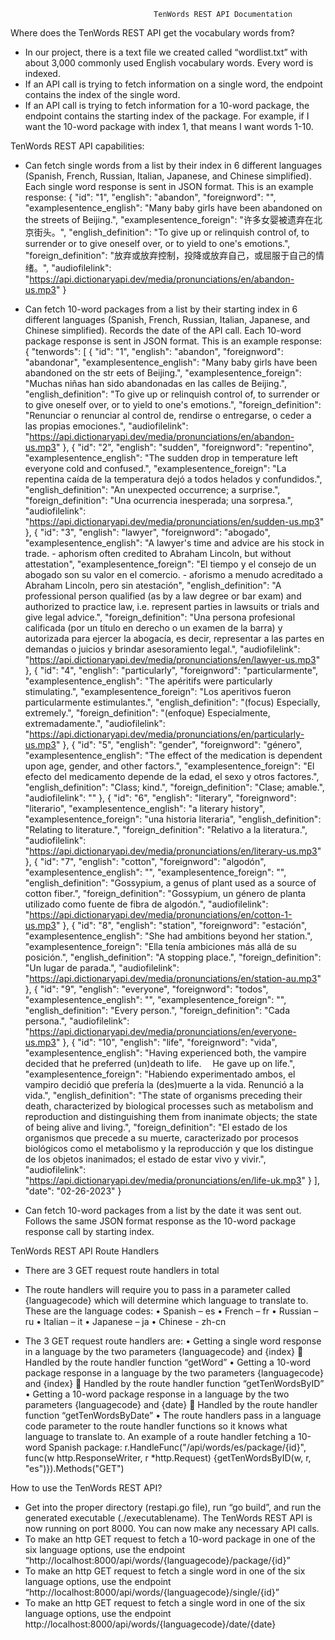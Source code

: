                                     TenWords REST API Documentation

Where does the TenWords REST API get the vocabulary words from?
- In our project, there is a text file we created called “wordlist.txt” with about 3,000 commonly used English vocabulary words. Every word is indexed. 
- If an API call is trying to fetch information on a single word, the endpoint contains the index of the single word. 
- If an API call is trying to fetch information for a 10-word package, the endpoint contains the starting index of the package. For example, if I want the 10-word package with index 1, that means I want words 1-10. 

TenWords REST API capabilities:
- Can fetch single words from a list by their index in 6 different languages (Spanish, French, Russian, Italian, Japanese, and Chinese simplified). Each single word response is sent in JSON format. This is an example response:
{
    "id": "1",
    "english": "abandon",
    "foreignword": "",
    "examplesentence_english": "Many baby girls have been abandoned on the streets of Beijing.",
    "examplesentence_foreign": "许多女婴被遗弃在北京街头。",
    "english_definition": "To give up or relinquish control of, to surrender or to give oneself over, or to yield to one's emotions.",
    "foreign_definition": "放弃或放弃控制，投降或放弃自己，或屈服于自己的情绪。",
    "audiofilelink": "https://api.dictionaryapi.dev/media/pronunciations/en/abandon-us.mp3"
}

- Can fetch 10-word packages from a list by their starting index in 6 different languages (Spanish, French, Russian, Italian, Japanese, and Chinese simplified). Records the date of the API call. Each 10-word package response is sent in JSON format. This is an example response:
{
    "tenwords": [
        {
            "id": "1",
            "english": "abandon",
            "foreignword": "abandonar",
            "examplesentence_english": "Many baby girls have been abandoned on the str              eets of Beijing.",
            "examplesentence_foreign": "Muchas niñas han sido abandonadas en las calles de Beijing.",
            "english_definition": "To give up or relinquish control of, to surrender or to give oneself over, or to yield to one's emotions.",
            "foreign_definition": "Renunciar o renunciar al control de, rendirse o entregarse, o ceder a las propias emociones.",
            "audiofilelink": "https://api.dictionaryapi.dev/media/pronunciations/en/abandon-us.mp3"
        },
        {
            "id": "2",
            "english": "sudden",
            "foreignword": "repentino",
            "examplesentence_english": "The sudden drop in temperature left everyone cold and confused.",
            "examplesentence_foreign": "La repentina caída de la temperatura dejó a todos helados y confundidos.",
            "english_definition": "An unexpected occurrence; a surprise.",
            "foreign_definition": "Una ocurrencia inesperada; una sorpresa.",
            "audiofilelink": "https://api.dictionaryapi.dev/media/pronunciations/en/sudden-us.mp3"
        },
        {
            "id": "3",
            "english": "lawyer",
            "foreignword": "abogado",
            "examplesentence_english": "A lawyer's time and advice are his stock in trade. - aphorism often credited to Abraham Lincoln, but without attestation",
            "examplesentence_foreign": "El tiempo y el consejo de un abogado son su valor en el comercio. - aforismo a menudo acreditado a Abraham Lincoln, pero sin atestación",
            "english_definition": "A professional person qualified (as by a law degree or bar exam) and authorized to practice law, i.e. represent parties in lawsuits or trials and give legal advice.",
            "foreign_definition": "Una persona profesional calificada (por un título en derecho o un examen de la barra) y autorizada para ejercer la abogacía, es decir, representar a las partes en demandas o juicios y brindar asesoramiento legal.",
            "audiofilelink": "https://api.dictionaryapi.dev/media/pronunciations/en/lawyer-us.mp3"
        },
        {
            "id": "4",
            "english": "particularly",
            "foreignword": "particularmente",
            "examplesentence_english": "The apéritifs were particularly stimulating.",
            "examplesentence_foreign": "Los aperitivos fueron particularmente estimulantes.",
            "english_definition": "(focus) Especially, extremely.",
            "foreign_definition": "(enfoque) Especialmente, extremadamente.",
            "audiofilelink": "https://api.dictionaryapi.dev/media/pronunciations/en/particularly-us.mp3"
        },
        {
            "id": "5",
            "english": "gender",
            "foreignword": "género",
            "examplesentence_english": "The effect of the medication is dependent upon age, gender, and other factors.",
            "examplesentence_foreign": "El efecto del medicamento depende de la edad, el sexo y otros factores.",
            "english_definition": "Class; kind.",
            "foreign_definition": "Clase; amable.",
            "audiofilelink": ""
        },
        {
            "id": "6",
            "english": "literary",
            "foreignword": "literario",
            "examplesentence_english": "a literary history",
            "examplesentence_foreign": "una historia literaria",
            "english_definition": "Relating to literature.",
            "foreign_definition": "Relativo a la literatura.",
            "audiofilelink": "https://api.dictionaryapi.dev/media/pronunciations/en/literary-us.mp3"
        },
        {
            "id": "7",
            "english": "cotton",
            "foreignword": "algodón",
            "examplesentence_english": "",
            "examplesentence_foreign": "",
            "english_definition": "Gossypium, a genus of plant used as a source of cotton fiber.",
            "foreign_definition": "Gossypium, un género de planta utilizado como fuente de fibra de algodón.",
            "audiofilelink": "https://api.dictionaryapi.dev/media/pronunciations/en/cotton-1-us.mp3"
        },
        {
            "id": "8",
            "english": "station",
            "foreignword": "estación",
            "examplesentence_english": "She had ambitions beyond her station.",
            "examplesentence_foreign": "Ella tenía ambiciones más allá de su posición.",
            "english_definition": "A stopping place.",
            "foreign_definition": "Un lugar de parada.",
            "audiofilelink": "https://api.dictionaryapi.dev/media/pronunciations/en/station-au.mp3"
        },
        {
            "id": "9",
            "english": "everyone",
            "foreignword": "todos",
            "examplesentence_english": "",
            "examplesentence_foreign": "",
            "english_definition": "Every person.",
            "foreign_definition": "Cada persona.",
            "audiofilelink": "https://api.dictionaryapi.dev/media/pronunciations/en/everyone-us.mp3"
        },
        {
            "id": "10",
            "english": "life",
            "foreignword": "vida",
            "examplesentence_english": "Having experienced both, the vampire decided that he preferred (un)death to life.  He gave up on life.",
            "examplesentence_foreign": "Habiendo experimentado ambos, el vampiro decidió que prefería la (des)muerte a la vida. Renunció a la vida.",
            "english_definition": "The state of organisms preceding their death, characterized by biological processes such as metabolism and reproduction and distinguishing them from inanimate objects; the state of being alive and living.",
            "foreign_definition": "El estado de los organismos que precede a su muerte, caracterizado por procesos biológicos como el metabolismo y la reproducción y que los distingue de los objetos inanimados; el estado de estar vivo y vivir.",
            "audiofilelink": "https://api.dictionaryapi.dev/media/pronunciations/en/life-uk.mp3"
        }
    ],
    "date": "02-26-2023"
}
-  Can fetch 10-word packages from a list by the date it was sent out. Follows the same JSON format response as the 10-word package response call by starting index. 

TenWords REST API Route Handlers
- There are 3 GET request route handlers in total  
- The route handlers will require you to pass in a parameter called {languagecode} which will determine which language to translate to. These are the language codes:
•	Spanish – es
•	French – fr
•	Russian – ru
•	Italian – it
•	Japanese – ja
•	Chinese - zh-cn

- The 3 GET request route handlers are:
•	Getting a single word response in a language by the two parameters {languagecode} and {index}  Handled by the route handler function “getWord”
•	Getting a 10-word package response in a language by the two parameters {languagecode} and {index}  Handled by the route handler function “getTenWordsByID”
•	Getting a 10-word package response in a language by the two parameters {languagecode} and {date}  Handled by the route handler function “getTenWordsByDate”
•	The route handlers pass in a language code parameter to the route handler functions so it knows what language to translate to. An example of a route handler fetching a 10-word Spanish package:
r.HandleFunc("/api/words/es/package/{id}", func(w http.ResponseWriter, r *http.Request) {getTenWordsByID(w, r, "es")}).Methods("GET")

How to use the TenWords REST API?
- Get into the proper directory (restapi.go file), run “go build”, and run the generated executable (./executablename). The TenWords REST API is now running on port 8000. You can now make any necessary API calls.
- To make an http GET request to fetch a 10-word package in one of the six language options, use the endpoint “http://localhost:8000/api/words/{languagecode}/package/{id}”
- To make an http GET request to fetch a single word in one of the six language options, use the endpoint “http://localhost:8000/api/words/{languagecode}/single/{id}”
- To make an http GET request to fetch a single word in one of the six language options, use the endpoint http://localhost:8000/api/words/{languagecode}/date/{date}
